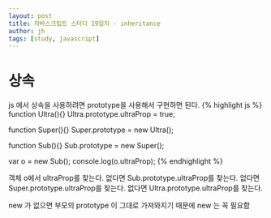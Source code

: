 ```yaml
---
layout: post
title: 자바스크립트 스터디 19일차 - inheritance
author: jh
tags: [study, javascript]
---
```

# 상속
js 에서 상속을 사용하려면 prototype을 사용해서 구현하면 된다.
{% highlight js %}
function Ultra(){}
Ultra.prototype.ultraProp = true;

function Super(){}
Super.prototype = new Ultra();

function Sub(){}
Sub.prototype = new Super();

var o = new Sub();
console.log(o.ultraProp);
{% endhighlight %}

객체 o에서 ultraProp를 찾는다.
없다면 Sub.prototype.ultraProp를 찾는다.
없다면 Super.prototype.ultraProp를 찾는다.
없다면 Ultra.prototype.ultraProp를 찾는다.

new 가 없으면 부모의 prototype 이 그대로 가져와지기 때문에 new 는 꼭 필요함
